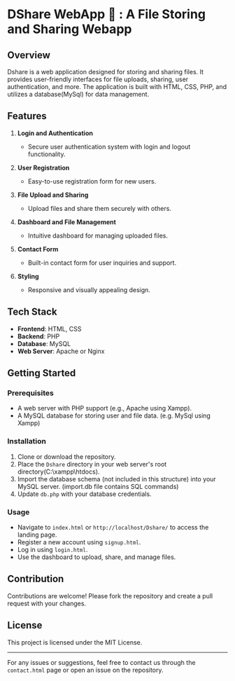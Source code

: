 # DShare WebApp 📨 : A File Storing and Sharing Webapp

## Overview
Dshare is a web application designed for storing and sharing files. It provides user-friendly interfaces for file uploads, sharing, user authentication, and more. The application is built with HTML, CSS, PHP, and utilizes a database(MySql) for data management.

## Features
1. **Login and Authentication**
   - Secure user authentication system with login and logout functionality.

2. **User Registration**
   - Easy-to-use registration form for new users.

3. **File Upload and Sharing**
   - Upload files and share them securely with others.

4. **Dashboard and File Management**
   - Intuitive dashboard for managing uploaded files.

5. **Contact Form**
   - Built-in contact form for user inquiries and support.

6. **Styling**
   - Responsive and visually appealing design.

## Tech Stack
- **Frontend**: HTML, CSS
- **Backend**: PHP
- **Database**: MySQL
- **Web Server**: Apache or Nginx

## Getting Started
### Prerequisites
- A web server with PHP support (e.g., Apache using Xampp).
- A MySQL database for storing user and file data. (e.g. MySql using Xampp)

### Installation
1. Clone or download the repository.
2. Place the `Dshare` directory in your web server's root directory(C:\xampp\htdocs).
3. Import the database schema (not included in this structure) into your MySQL server. (import.db file contains SQL commands)
4. Update `db.php` with your database credentials.

### Usage
- Navigate to `index.html` or `http://localhost/Dshare/` to access the landing page.
- Register a new account using `signup.html`.
- Log in using `login.html`.
- Use the dashboard to upload, share, and manage files.

## Contribution
Contributions are welcome! Please fork the repository and create a pull request with your changes.

## License
This project is licensed under the MIT License.

---

For any issues or suggestions, feel free to contact us through the `contact.html` page or open an issue on the repository.
